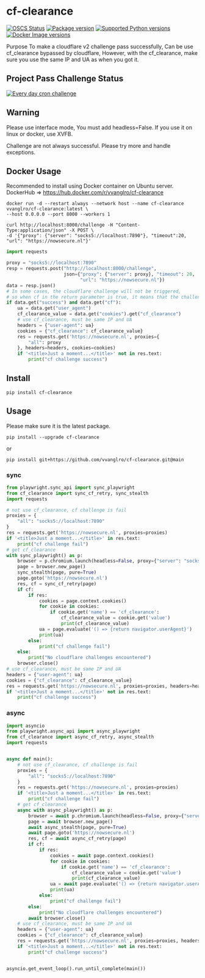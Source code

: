 # cf-clearance

[![OSCS Status](https://www.oscs1024.com/platform/badge/vvanglro/cf_clearance.svg?size=small)](https://www.oscs1024.com/project/vvanglro/cf_clearance?ref=badge_small)
[![Package version](https://img.shields.io/pypi/v/cf_clearance?color=%2334D058&label=pypi%20package)](https://pypi.python.org/pypi/cf_clearance)
[![Supported Python versions](https://img.shields.io/pypi/pyversions/cf_clearance.svg?color=%2334D058)](https://pypi.python.org/pypi/cf_clearance)
[![Docker Image versions](https://img.shields.io/docker/v/vvanglro/cf-clearance?color=%2334D058&label=docker%20version)](https://hub.docker.com/r/vvanglro/cf-clearance)


Purpose To make a cloudflare v2 challenge pass successfully, Can be use cf_clearance bypassed by cloudflare, However, with
the cf_clearance, make sure you use the same IP and UA as when you got it.

## Project Pass Challenge Status
[![Every day cron challenge](https://github.com/vvanglro/cf-clearance/actions/workflows/every_day_cron_challenge.yml/badge.svg)](https://github.com/vvanglro/cf-clearance/actions/workflows/every_day_cron_challenge.yml)

## Warning

Please use interface mode, You must add headless=False.
If you use it on linux or docker, use XVFB.

Challenge are not always successful. Please try more and handle exceptions.


## Docker Usage

Recommended to install using Docker container on Ubuntu server.
DockerHub => https://hub.docker.com/r/vvanglro/cf-clearance

```shell
docker run -d --restart always --network host --name cf-clearance vvanglro/cf-clearance:latest \
--host 0.0.0.0 --port 8000 --workers 1
```

```shell
curl http://localhost:8000/challenge -H "Content-Type:application/json" -X POST \
-d '{"proxy": {"server": "socks5://localhost:7890"}, "timeout":20, "url": "https://nowsecure.nl"}'
```

```python
import requests

proxy = "socks5://localhost:7890"
resp = requests.post("http://localhost:8000/challenge",
                     json={"proxy": {"server": proxy}, "timeout": 20,
                           "url": "https://nowsecure.nl"})
data = resp.json()
# In some cases, the cloudflare challenge will not be triggered,
# so when cf in the return parameter is true, it means that the challenge has been encountered.
if data.get("success") and data.get("cf"):
    ua = data.get("user_agent")
    cf_clearance_value = data.get("cookies").get("cf_clearance")
    # use cf_clearance, must be same IP and UA
    headers = {"user-agent": ua}
    cookies = {"cf_clearance": cf_clearance_value}
    res = requests.get('https://nowsecure.nl', proxies={
        "all": proxy
    }, headers=headers, cookies=cookies)
    if '<title>Just a moment...</title>' not in res.text:
        print("cf challenge success")
```

## Install

```
pip install cf-clearance
```

## Usage

Please make sure it is the latest package.

```
pip install --upgrade cf-clearance
```
or
```shell
pip install git+https://github.com/vvanglro/cf-clearance.git@main
```

### sync

```python
from playwright.sync_api import sync_playwright
from cf_clearance import sync_cf_retry, sync_stealth
import requests

# not use cf_clearance, cf challenge is fail
proxies = {
    "all": "socks5://localhost:7890"
}
res = requests.get('https://nowsecure.nl', proxies=proxies)
if '<title>Just a moment...</title>' in res.text:
    print("cf challenge fail")
# get cf_clearance
with sync_playwright() as p:
    browser = p.chromium.launch(headless=False, proxy={"server": "socks5://localhost:7890"})
    page = browser.new_page()
    sync_stealth(page, pure=True)
    page.goto('https://nowsecure.nl')
    res, cf = sync_cf_retry(page)
    if cf:
        if res:
            cookies = page.context.cookies()
            for cookie in cookies:
                if cookie.get('name') == 'cf_clearance':
                    cf_clearance_value = cookie.get('value')
                    print(cf_clearance_value)
            ua = page.evaluate('() => {return navigator.userAgent}')
            print(ua)
        else:
            print("cf challenge fail")
    else:
        print("No cloudflare challenges encountered")
    browser.close()
# use cf_clearance, must be same IP and UA
headers = {"user-agent": ua}
cookies = {"cf_clearance": cf_clearance_value}
res = requests.get('https://nowsecure.nl', proxies=proxies, headers=headers, cookies=cookies)
if '<title>Just a moment...</title>' not in res.text:
    print("cf challenge success")
```

### async

```python
import asyncio
from playwright.async_api import async_playwright
from cf_clearance import async_cf_retry, async_stealth
import requests


async def main():
    # not use cf_clearance, cf challenge is fail
    proxies = {
        "all": "socks5://localhost:7890"
    }
    res = requests.get('https://nowsecure.nl', proxies=proxies)
    if '<title>Just a moment...</title>' in res.text:
        print("cf challenge fail")
    # get cf_clearance
    async with async_playwright() as p:
        browser = await p.chromium.launch(headless=False, proxy={"server": "socks5://localhost:7890"})
        page = await browser.new_page()
        await async_stealth(page, pure=True)
        await page.goto('https://nowsecure.nl')
        res, cf = await async_cf_retry(page)
        if cf:
            if res:
                cookies = await page.context.cookies()
                for cookie in cookies:
                    if cookie.get('name') == 'cf_clearance':
                        cf_clearance_value = cookie.get('value')
                        print(cf_clearance_value)
                ua = await page.evaluate('() => {return navigator.userAgent}')
                print(ua)
            else:
                print("cf challenge fail")
        else:
            print("No cloudflare challenges encountered")
        await browser.close()
    # use cf_clearance, must be same IP and UA
    headers = {"user-agent": ua}
    cookies = {"cf_clearance": cf_clearance_value}
    res = requests.get('https://nowsecure.nl', proxies=proxies, headers=headers, cookies=cookies)
    if '<title>Just a moment...</title>' not in res.text:
        print("cf challenge success")


asyncio.get_event_loop().run_until_complete(main())
```
